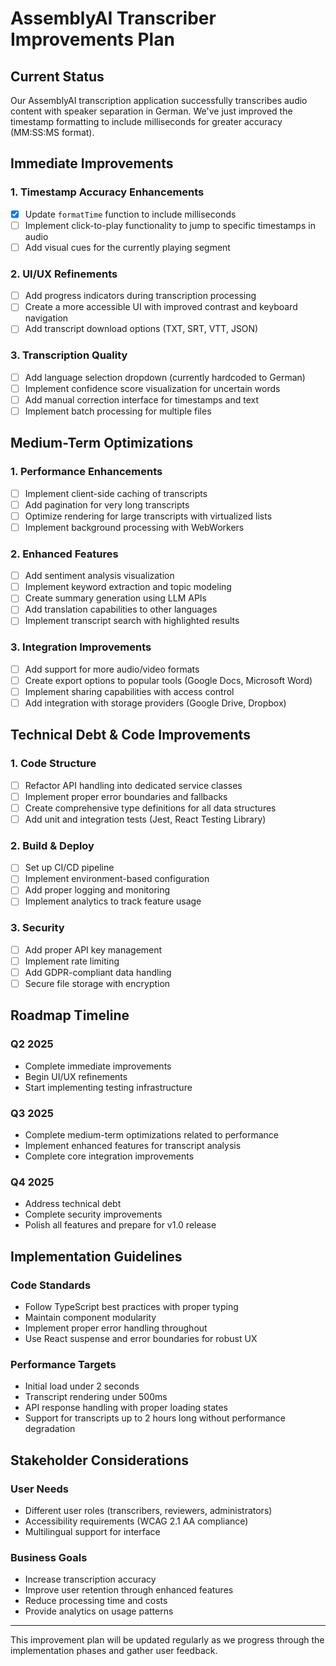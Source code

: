 # AssemblyAI Transcriber Improvements Plan

## Current Status

Our AssemblyAI transcription application successfully transcribes audio content with speaker separation in German. We've just improved the timestamp formatting to include milliseconds for greater accuracy (MM:SS:MS format).

## Immediate Improvements

### 1. Timestamp Accuracy Enhancements
- [x] Update `formatTime` function to include milliseconds
- [ ] Implement click-to-play functionality to jump to specific timestamps in audio
- [ ] Add visual cues for the currently playing segment

### 2. UI/UX Refinements
- [ ] Add progress indicators during transcription processing
- [ ] Create a more accessible UI with improved contrast and keyboard navigation
- [ ] Add transcript download options (TXT, SRT, VTT, JSON)

### 3. Transcription Quality
- [ ] Add language selection dropdown (currently hardcoded to German)
- [ ] Implement confidence score visualization for uncertain words
- [ ] Add manual correction interface for timestamps and text
- [ ] Implement batch processing for multiple files

## Medium-Term Optimizations

### 1. Performance Enhancements
- [ ] Implement client-side caching of transcripts
- [ ] Add pagination for very long transcripts
- [ ] Optimize rendering for large transcripts with virtualized lists
- [ ] Implement background processing with WebWorkers

### 2. Enhanced Features
- [ ] Add sentiment analysis visualization
- [ ] Implement keyword extraction and topic modeling
- [ ] Create summary generation using LLM APIs
- [ ] Add translation capabilities to other languages
- [ ] Implement transcript search with highlighted results

### 3. Integration Improvements
- [ ] Add support for more audio/video formats
- [ ] Create export options to popular tools (Google Docs, Microsoft Word)
- [ ] Implement sharing capabilities with access control
- [ ] Add integration with storage providers (Google Drive, Dropbox)

## Technical Debt & Code Improvements

### 1. Code Structure
- [ ] Refactor API handling into dedicated service classes
- [ ] Implement proper error boundaries and fallbacks
- [ ] Create comprehensive type definitions for all data structures
- [ ] Add unit and integration tests (Jest, React Testing Library)

### 2. Build & Deploy
- [ ] Set up CI/CD pipeline
- [ ] Implement environment-based configuration
- [ ] Add proper logging and monitoring
- [ ] Implement analytics to track feature usage

### 3. Security
- [ ] Add proper API key management
- [ ] Implement rate limiting
- [ ] Add GDPR-compliant data handling
- [ ] Secure file storage with encryption

## Roadmap Timeline

### Q2 2025
- Complete immediate improvements
- Begin UI/UX refinements
- Start implementing testing infrastructure

### Q3 2025
- Complete medium-term optimizations related to performance
- Implement enhanced features for transcript analysis
- Complete core integration improvements

### Q4 2025
- Address technical debt
- Complete security improvements
- Polish all features and prepare for v1.0 release

## Implementation Guidelines

### Code Standards
- Follow TypeScript best practices with proper typing
- Maintain component modularity
- Implement proper error handling throughout
- Use React suspense and error boundaries for robust UX

### Performance Targets
- Initial load under 2 seconds
- Transcript rendering under 500ms
- API response handling with proper loading states
- Support for transcripts up to 2 hours long without performance degradation

## Stakeholder Considerations

### User Needs
- Different user roles (transcribers, reviewers, administrators)
- Accessibility requirements (WCAG 2.1 AA compliance)
- Multilingual support for interface

### Business Goals
- Increase transcription accuracy
- Improve user retention through enhanced features
- Reduce processing time and costs
- Provide analytics on usage patterns

---

This improvement plan will be updated regularly as we progress through the implementation phases and gather user feedback.
